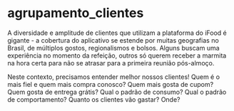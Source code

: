 # agrupamento_clientes

A diversidade e amplitude de clientes que utilizam a plataforma do iFood é gigante - a cobertura do aplicativo se estende por muitas geografias no Brasil, de múltiplos gostos, regionalismos e bolsos. Alguns buscam uma experiência no momento da refeição, outros só querem receber a marmita na hora certa para não se atrasar para a primeira reunião pós-almoço.

Neste contexto, precisamos entender melhor nossos clientes! Quem é o mais fiel e quem mais compra conosco? Quem mais gosta de cupom? Quem gosta de entrega grátis? Qual o padrão de consumo? Qual o padrão de comportamento? Quanto os clientes vão gastar? Onde?
